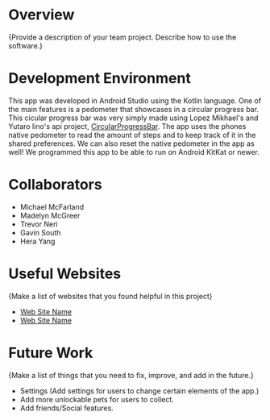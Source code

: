 # Overview


{Provide a description of your team project.  Describe how to use the software.}


# Development Environment

This app was developed in Android Studio using the Kotlin language. One of the main features is a pedometer that showcases in a circular progress bar. This cicular progress bar was very simply made using Lopez Mikhael's and Yutaro Iino's api project, [CircularProgressBar](https://github.com/lopspower/CircularProgressBar.git). The app uses the phones native pedometer to read the amount of steps and to keep track of it in the shared preferences. We can also reset the native pedometer in the app as well! We programmed this app to be able to run on Android KitKat or newer. 

# Collaborators

- Michael McFarland 
- Madelyn McGreer 
- Trevor Neri
- Gavin South 
- Hera Yang 

# Useful Websites

{Make a list of websites that you found helpful in this project}
* [Web Site Name](http://url.link.goes.here)
* [Web Site Name](http://url.link.goes.here)

# Future Work

{Make a list of things that you need to fix, improve, and add in the future.}
* Settings (Add settings for users to change certain elements of the app.) 
* Add more unlockable pets for users to collect. 
* Add friends/Social features. 

